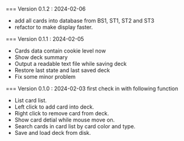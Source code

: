 === Version 0.1.2 : 2024-02-06
- add all cards into database from BS1, ST1, ST2 and ST3
- refactor to make display faster.

=== Version 0.1.1 : 2024-02-05
- Cards data contain cookie level now
- Show deck summary
- Output a readable text file while saving deck
- Restore last state and last saved deck
- Fix some minor problem

=== Version 0.1.0 : 2024-02-03
first check in with following function
- List card list.
- Left click to add card into deck.
- Right click to remove card from deck.
- Show card detial while mouse move on.
- Search cards in card list by card color and type.
- Save and load deck from disk.
